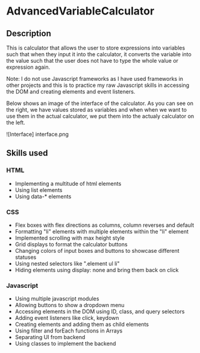 # AdvancedVariableCalculator

## Description
This is calculator that allows the user to store expressions into variables such that when they input it into the calculator, it converts the variable into the value such that the user does not have to type the whole value or expression again.

Note: I do not use Javascript frameworks as I have used frameworks in other projects and this is to practice my raw Javascript skills in accessing the DOM and creating elements and event listeners.

Below shows an image of the interface of the calculator. As you can see on the right, we have values stored as variables and when when we want to use them in the actual calculator, we put them into the actualy calculator on the left.

![Interface] interface.png

## Skills used

### HTML
- Implementing a multitude of html elements
- Using list elements
- Using data-* elements


### CSS
- Flex boxes with flex directions as columns, column reverses and default 
- Formatting "li" elements with multiple elements within the "li" element
- Implemented scrolling with max height style
- Grid displays to format the calculator buttons 
- Changing colors of input boxes and buttons to showcase different statuses
- Using nested selectors like ".element ul li"
- Hiding elements using display: none and bring them back on click

### Javascript
- Using multiple javascript modules
- Allowing buttons to show a dropdown menu
- Accessing elements in the DOM using ID, class, and query selectors
- Adding event listeners like click, keydown
- Creating elements and adding them as child elements
- Using filter and forEach functions in Arrays
- Separating UI from backend
- Using classes to implement the backend
